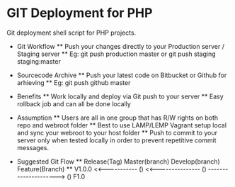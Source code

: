 GIT Deployment for PHP
=======================

Git deployment shell script for PHP projects.
* Git Workflow
** Push your changes directly to your Production server / Staging server
** Eg: git push production master   or   git push staging staging:master

* Sourcecode Archive
** Push your latest code on Bitbucket or Github for arhieving
** Eg: git push github master

* Benefits 
** Work locally and deploy via Git push to your server
** Easy rollback job and can all be done locally

* Assumption
** Users are all in one group that has R/W rights on both repo and webroot folder
** Best to use LAMP/LEMP Vagrant setup local and sync your webroot to your host folder
** Push to commit to your server only when tested locally in order to prevent repetitive commit messages.

* Suggested Git Flow
** Release(Tag)		Master(branch)		Develop(branch)		Feature(Branch)
** V1.0.0	<<----------- () <<--------------- () ---------------------> ()	F1.0

